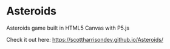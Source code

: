 # Asteroids
Asteroids game built in HTML5 Canvas with P5.js

Check it out here: https://scottharrisondev.github.io/Asteroids/

